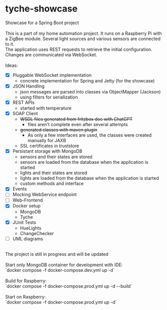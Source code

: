 # tyche-showcase
Showcase for a Spring Boot project<br />
<br />
This is a part of my home automation project. It runs on a Raspberry Pi with a ZigBee module. Several light sources and various sensors are connected to it.<br />
The application uses REST requests to retrieve the initial configuration. Changes are communicated via WebSocket.<br />
<br />
Ideas:<br />
* [x] Pluggable WebSocket implementation
  - concrete implementation for Spring and Jetty (for the showcase)
* [x] JSON Handling
  - json messages are parsed into classes via ObjectMapper (Jackson)
  - using filters for serialization
* [x] REST APIs
  - started with temperature
* [x] SOAP Client
  - ~~WSDL files generated from fritzbox doc with ChatGPT~~
    - files aren't complete even after several attempts
  - ~~generated classes with maven plugin~~
    - As only a few interfaces are used, the classes were created manually for JAXB
  - SSL certificates in truststore
* [x] Persistant storage with MongoDB
  - sensors and their states are stored
  - sensors are loaded from the database when the application is started
  - lights and their states are stored
  - lights are loaded from the database when the application is started
  - custom methods and interface
* [x] Events
* [ ] Mocking WebService endpoint
* [ ] Web-Frontend
* [x] Docker setup
  - MongoDB
  - Tyche
* [x] JUnit Tests
  - HueLights
  - ChangeChecker
* [ ] UML diagrams  

<br />
The project is still in progress and will be updated<br />
<br />
Start only MongoDB container for development with IDE:<br />
`docker compose -f docker-compose.dev.yml up -d`<br />
<br />
Build for Raspberry:<br /> 
`docker compose -f docker-compose.prod.yml up -d --build`<br />
<br />
Start on Raspberry:<br />
`docker compose -f docker-compose.prod.yml up -d`
